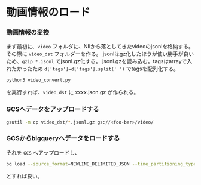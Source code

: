 # 動画情報のロード

### 動画情報の変換

まず最初に、`video` フォルダに、NIIから落としてきたvideoのjsonlを格納する。その際に `video_dst` フォルダーを作る。
jsonlはgz化したほうが使い勝手が良いため、`gzip *.jsonl` でjsonl.gz化する。
jsonl.gzを読み込む。tagsはarrayで入れたかったため `d['tags']=d['tags'].split(' ')` でtagsを配列化する。

```py
python3 video_convert.py
````

を実行すれば、`video_dst` に xxxx.json.gz が作られる。

### GCSへデータをアップロードする

```sh
gsutil -m cp video_dst/*.jsonl.gz gs://<foo-bar>/video/
```

###  GCSからbigqueryへデータをロードする


それを `GCS`  へアップロードし、

```sh
bq load --source_format=NEWLINE_DELIMITED_JSON --time_partitioning_type=MONTH  --time_partitioning_field=upload_time  nico_test.video "gs://<foo-bar>/video/*.jsonl.gz" video.json
```

とすれば良い。
